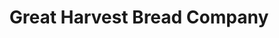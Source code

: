 ---
title: "Great Harvest Bread Company"
url: /draper/great-harvest-bread-company/
shop: Bäckerei
---